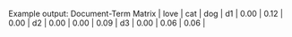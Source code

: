 Example output: 
Document-Term Matrix
   | love | cat  | dog  |
d1 | 0.00 | 0.12 | 0.00 |
d2 | 0.00 | 0.00 | 0.09 |
d3 | 0.00 | 0.06 | 0.06 |
